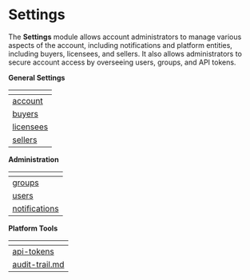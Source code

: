 # Settings

The **Settings** module allows account administrators to manage various aspects of the account, including notifications and platform entities, including buyers, licensees, and sellers. It also allows administrators to secure account access by overseeing users, groups, and API tokens.

**General Settings**

<table data-card-size="large" data-view="cards"><thead><tr><th data-type="content-ref"></th></tr></thead><tbody><tr><td><a href="account/">account</a></td></tr><tr><td><a href="buyers/">buyers</a></td></tr><tr><td><a href="licensees/">licensees</a></td></tr><tr><td><a href="sellers/">sellers</a></td></tr></tbody></table>

**Administration**

<table data-card-size="large" data-view="cards"><thead><tr><th data-type="content-ref"></th></tr></thead><tbody><tr><td><a href="groups/">groups</a></td></tr><tr><td><a href="users/">users</a></td></tr><tr><td><a href="notifications/">notifications</a></td></tr></tbody></table>

**Platform Tools**

<table data-card-size="large" data-view="cards"><thead><tr><th data-type="content-ref"></th></tr></thead><tbody><tr><td><a href="api-tokens/">api-tokens</a></td></tr><tr><td><a href="audit-trail.md">audit-trail.md</a></td></tr></tbody></table>
